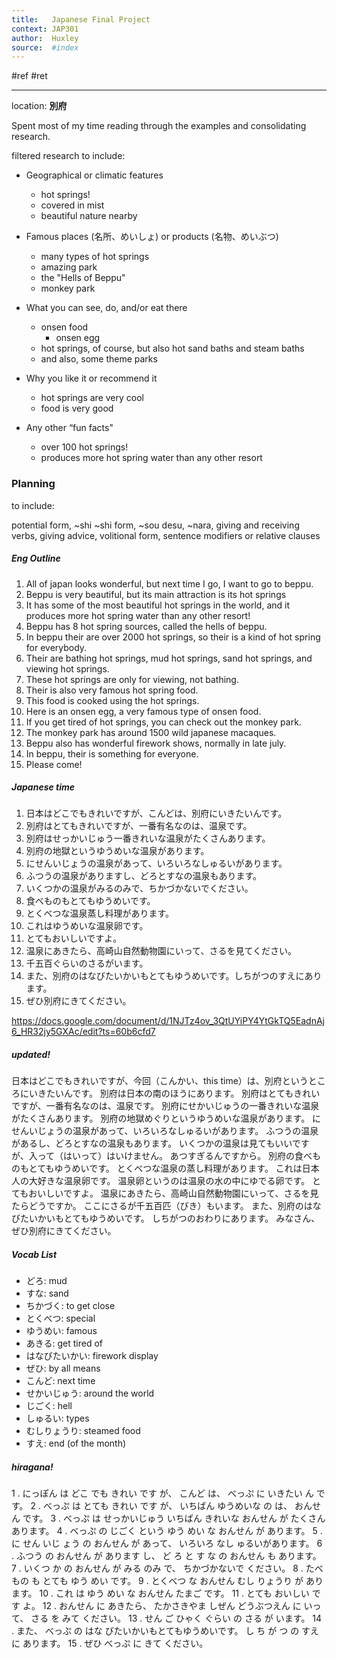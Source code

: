 ```yaml
---
title:   Japanese Final Project
context: JAP301
author:  Huxley
source:  #index
---
```


#ref #ret

---

location: **別府**

Spent most of my time reading through the examples and consolidating research.

filtered research to include:

-   Geographical or climatic features
	-   hot springs!
	-   covered in mist
	-   beautiful nature nearby
    
-   Famous places (名所、めいしょ) or products (名物、めいぶつ)
	-   many types of hot springs
	-   amazing park
	-   the "Hells of Beppu"
	-   monkey park
    
-   What you can see, do, and/or eat there
	-   onsen food
		-   onsen egg
	-   hot springs, of course, but also hot sand baths and steam baths
	-   and also, some theme parks
    
-   Why you like it or recommend it
	-   hot springs are very cool
	-   food is very good
    
-   Any other “fun facts"
	-   over 100 hot springs!
	-   produces more hot spring water than any other resort 
    

### Planning

to include:

 
potential form,
~shi ~shi form,
~sou desu,
~nara,
giving and receiving verbs,
giving advice, 
volitional form, 
sentence modifiers or relative clauses


##### Eng Outline


1. All of japan looks wonderful, but next time I go, I want to go to beppu.
2. Beppu is very beautiful, but its main attraction is its hot springs 
3. It has some of the most beautiful hot springs in the world, and it produces more hot spring water than any other resort!
4. Beppu has 8 hot spring sources, called the hells of beppu.
5. In beppu their are over 2000 hot springs, so their is a kind of hot spring for everybody.
6. Their are bathing hot springs, mud hot springs, sand hot springs, and viewing hot springs.
7. These hot springs are only for viewing, not bathing.
8. Their is also very famous hot spring food.
9. This food is cooked using the hot springs. 
10. Here is an onsen egg, a very famous type of onsen food.
11. If you get tired of hot springs, you can check out the monkey park.
12. The monkey park has around 1500 wild japanese macaques.
13. Beppu also has wonderful firework shows, normally in late july. 
14. In beppu, their is something for everyone.
15. Please come!




##### Japanese time

1. 日本はどこでもきれいですが、こんどは、別府にいきたいんです。
2. 別府はとてもきれいですが、一番有名なのは、温泉です。
3. 別府はせっかいじゅう一番きれいな温泉がたくさんあります。
4. 別府の地獄というゆうめいな温泉があります。
5. にせんいじょうの温泉があって、いろいろなしゅるいがあります。
6. ふつうの温泉がありますし、どろとすなの温泉もあります。
7. いくつかの温泉がみるのみで、ちかづかないでください。
8. 食べものもとてもゆうめいです。
9. とくべつな温泉蒸し料理があります。
10. これはゆうめいな温泉卵です。
11. とてもおいしいですよ。
12. 温泉にあきたら、高崎山自然動物園にいって、さるを見てください。
13. 千五百ぐらいのさるがいます。
14. また、別府のはなびたいかいもとてもゆうめいです。しちがつのすえにあります。
15. ぜひ別府にきてください。


https://docs.google.com/document/d/1NJTz4ov_3QtUYiPY4YtGkTQ5EadnAj6_HR32jy5GXAc/edit?ts=60b6cfd7


##### updated!

日本はどこでもきれいですが、今回（こんかい、this time）は、別府というところにいきたいんです。
別府は日本の南のほうにあります。
別府はとてもきれいですが、一番有名なのは、温泉です。
別府にせかいじゅうの一番きれいな温泉がたくさんあります。
別府の地獄めぐりというゆうめいな温泉があります。
にせんいじょうの温泉があって、いろいろなしゅるいがあります。
ふつうの温泉があるし、どろとすなの温泉もあります。
いくつかの温泉は見てもいいですが、入って（はいって）はいけません。 あつすぎるんですから。
別府の食べものもとてもゆうめいです。
とくべつな温泉の蒸し料理があります。
これは日本人の大好きな温泉卵です。
温泉卵というのは温泉の水の中にゆでる卵です。
とてもおいしいですよ。
温泉にあきたら、高崎山自然動物園にいって、さるを見たらどうですか。
ここにさるが千五百匹（びき）もいます。
また、別府のはなびたいかいもとてもゆうめいです。
しちがつのおわりにあります。
みなさん、ぜひ別府にきてください。









##### Vocab List
- どろ: mud
- すな: sand
- ちかづく: to get close
- とくべつ: special
- ゆうめい: famous
- あきる: get tired of
- はなびたいかい: firework display
- ぜひ: by all means
- こんど: next time
- せかいじゅう: around the world
- じごく: hell
- しゅるい: types
- むしりょうり: steamed food
- すえ: end (of the month)

##### hiragana!
1 . にっぽん は どこ でも きれい です が、 こんど は、 べっぷ に いきたい ん です。 
2 . べっぷ は とても きれい です が、 いちばん ゆうめいな の は、 おんせん です。 
3 . べっぷ は せっかいじゅう いちばん きれいな おんせん が たくさん あります。 
4 . べっぷ の じごく という ゆう めい な おんせん が あります。 
5 . に せん いじ ょう の おんせん が あって、 いろいろ なし ゅるいがあります。 
6 . ふつう の おんせん が あります し、 ど ろ と す な の おんせん も あります。 
7 . いくつ か の おんせん が みる のみ で、 ちかづかないで ください。 
8 . たべもの も とても ゆう めい です。 
9 . とくべつ な おんせん むし りょうり が あります。 
10 . これ は ゆう めい な おんせん たまご です。 
11 . とても おいしい です よ。 
12 . おんせん に あきたら、 たかさきやま しぜん どうぶつえん に いって、 さる を みて ください。 
13 . せん ご ひゃく ぐらい の さる が います。
14 . また、 べっぷ の はな びたいかいもとてもゆうめいです。 し ち が つ の すえ に あります。 
15 . ぜひ べっぷ に きて ください。









